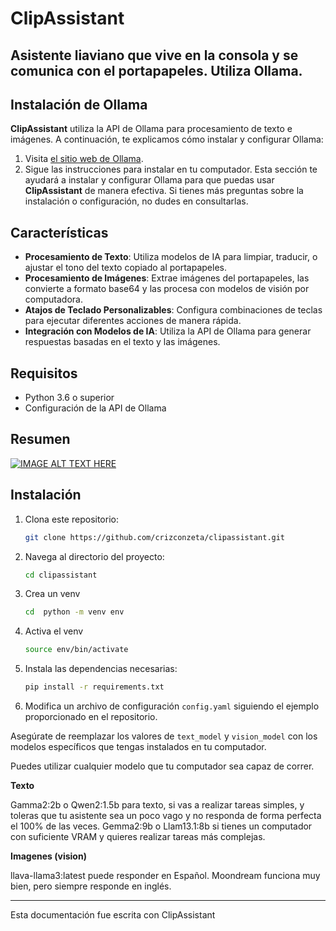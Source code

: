 # ClipAssistant
Asistente liaviano que vive en la consola y se comunica con el portapapeles. Utiliza Ollama. 
---

## Instalación de Ollama

**ClipAssistant** utiliza la API de Ollama para procesamiento de texto e imágenes. A continuación, te explicamos cómo instalar y configurar Ollama:

1. Visita [el sitio web de Ollama](https://ollama.com).
2. Sigue las instrucciones para instalar en tu computador.
Esta sección te ayudará a instalar y configurar Ollama para que puedas usar **ClipAssistant** de manera efectiva. Si tienes más preguntas sobre la instalación o configuración, no dudes en consultarlas.


## Características

- **Procesamiento de Texto**: Utiliza modelos de IA para limpiar, traducir, o ajustar el tono del texto copiado al portapapeles.
- **Procesamiento de Imágenes**: Extrae imágenes del portapapeles, las convierte a formato base64 y las procesa con modelos de visión por computadora.
- **Atajos de Teclado Personalizables**: Configura combinaciones de teclas para ejecutar diferentes acciones de manera rápida.
- **Integración con Modelos de IA**: Utiliza la API de Ollama para generar respuestas basadas en el texto y las imágenes.

## Requisitos

- Python 3.6 o superior
- Configuración de la API de Ollama

## Resumen
[![IMAGE ALT TEXT HERE](https://img.youtube.com/vi/GmYn5_h9_do/0.jpg)](https://youtu.be/GwYn5_h9_do?feature=shared)


## Instalación

1. Clona este repositorio:
    ```bash
    git clone https://github.com/crizconzeta/clipassistant.git
    ```

2. Navega al directorio del proyecto:
    ```bash
    cd clipassistant
    ```

3. Crea un venv
    ```bash
    cd  python -m venv env  
    ```

4. Activa el venv
    ```bash
    source env/bin/activate
    ```

5. Instala las dependencias necesarias:
    ```bash
    pip install -r requirements.txt
    ```

6. Modifica un archivo de configuración `config.yaml` siguiendo el ejemplo proporcionado en el repositorio.

Asegúrate de reemplazar los valores de `text_model` y `vision_model` con los modelos específicos que tengas instalados en tu computador.

Puedes utilizar cualquier modelo que tu computador sea capaz de correr. 

**Texto**

Gamma2:2b o Qwen2:1.5b para texto, si vas a realizar tareas simples, y toleras que tu asistente sea un poco vago y no responda de forma perfecta el 100% de las veces. 
Gemma2:9b o Llam13.1:8b si tienes un computador con suficiente VRAM y quieres realizar tareas más complejas. 

**Imagenes (vision)**

llava-llama3:latest puede responder en Español. 
Moondream funciona muy bien, pero siempre responde en inglés. 

-------
Esta documentación fue escrita con ClipAssistant 
